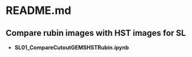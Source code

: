 # README.md

## Compare rubin images with HST images for SL
- **SL01_CompareCutoutGEMSHSTRubin.ipynb** 
